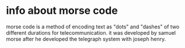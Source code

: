 # info about morse code
morse code is a method of encoding text as "dots" and "dashes" of two different durations for telecommunication. it was developed by samuel morse after he developed the telegraph system with joseph henry.
